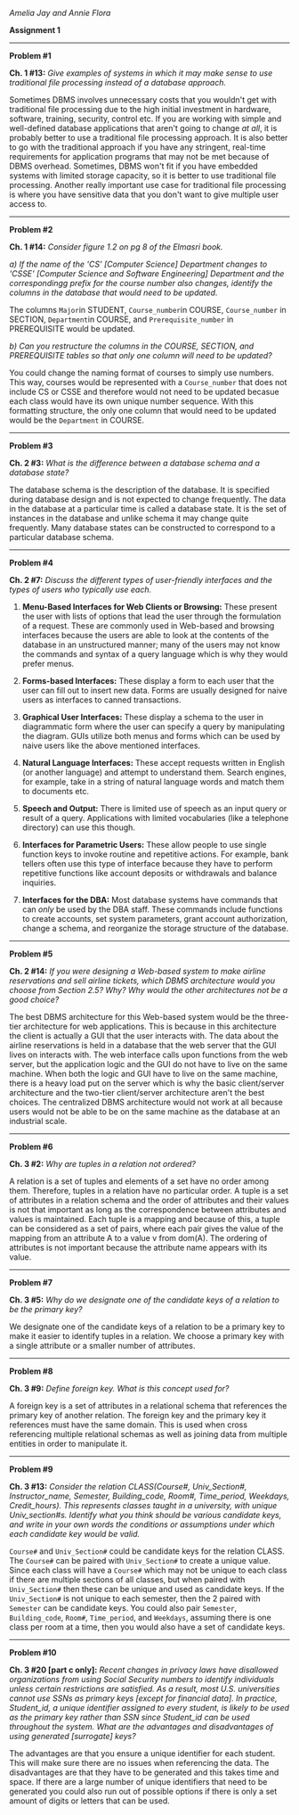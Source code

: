 *Amelia Jay and Annie Flora*

**Assignment 1**

_____________


**Problem #1**

**Ch. 1 #13:**
*Give examples of systems in which it may make sense to use traditional file processing instead of a database approach.*

Sometimes DBMS involves unnecessary costs that you wouldn't get with traditional file processing due to the high initial investment in hardware, software, training, security, control etc. If you are working with simple and well-defined database applications that aren't going to change *at all*, it is probably better to use a traditional file processing approach. It is also better to go with the traditional approach if you have any stringent, real-time requirements for application programs that may not be met because of DBMS overhead. Sometimes, DBMS won't fit if you have embedded systems with limited storage capacity, so it is better to use traditional file processing. Another really important use case for traditional file processing is where you have sensitive data that you don't want to give multiple user access to. 

_____________

**Problem #2**

**Ch. 1 #14:**
*Consider figure 1.2 on pg 8 of the Elmasri book.*

*a) If the name of the 'CS' [Computer Science] Department changes to 'CSSE' [Computer Science and Software Engineering] Department and the correspondingg prefix for the course number also changes, identify the columns in the database that would need to be updated.* 

The columns `Major`in STUDENT, `Course_number`in COURSE, `Course_number` in SECTION, `Department`in COURSE, and `Prerequisite_number` in PREREQUISITE would be updated. 

*b) Can you restructure the columns in the COURSE, SECTION, and PREREQUISITE tables so that only one column will need to be updated?*

You could change the naming format of courses to simply use numbers. This way, courses would be represented with a `Course_number` that does not include CS or CSSE and therefore would not need to be updated becasue each class would have its own unique number sequence. With this formatting structure, the only one column that would need to be updated would be the `Department` in COURSE. 

_____________


**Problem #3**

**Ch. 2 #3:**
*What is the difference between a database schema and a database state?*

The database schema is the description of the database. It is specified during database design and is not expected to change frequently. The data in the database at a particular time is called a database state. It is the set of instances in the database and unlike schema it may change quite frequently. Many database states can be constructed to correspond to a particular database schema. 

_____________


**Problem #4**

**Ch. 2 #7:** 
*Discuss the different types of user-friendly interfaces and the types of users who typically use each.*

1. **Menu-Based Interfaces for Web Clients or Browsing:** These present the user with lists of options that lead the user through the formulation of a request. These are commonly used in Web-based and browsing interfaces because the users are able to look at the contents of the database in an unstructured manner; many of the users may not know the commands and syntax of a query language which is why they would prefer menus.

2. **Forms-based Interfaces:** These display a form to each user that the user can fill out to insert new data. Forms are usually designed for naive users as interfaces to canned transactions.

3. **Graphical User Interfaces:** These display a schema to the user in diagrammatic form where the user can specify a query by manipulating the diagram. GUIs utilize both menus and forms which can be used by naive users like the above mentioned interfaces.

4. **Natural Language Interfaces:** These accept requests written in English (or another language) and attempt to understand them. Search engines, for example, take in a string of natural language words and match them to documents etc.

5. **Speech and Output:** There is limited use of speech as an input query or result of a query. Applications with limited vocabularies (like a telephone directory) can use this though.

6. **Interfaces for Parametric Users:** These allow people to use single function keys to invoke routine and repetitive actions. For example, bank tellers often use this type of interface because they have to perform repetitive functions like account deposits or withdrawals and balance inquiries.

7. **Interfaces for the DBA:** Most database systems have commands that can *only* be used by the DBA staff. These commands include functions to create accounts, set system parameters, grant account authorization, change a schema, and reorganize the storage structure of the database.

_____________


**Problem #5**

**Ch. 2 #14:**
*If you were designing a Web-based system to make airline reservations and sell airline tickets, which DBMS architecture would you choose from Section 2.5? Why? Why would the other architectures not be a good choice?*

The best DBMS architecture for this Web-based system would be the three-tier architecture for web applications. This is because in this architecture the client is actually a GUI that the user interacts with. The data about the airline reservations is held in a database that the web server that the GUI lives on interacts with. The web interface calls upon functions from the web server, but the application logic and the GUI do not have to live on the same machine. When both the logic and GUI have to live on the same machine, there is a heavy load put on the server which is why the basic client/server architecture and the two-tier client/server architecture aren't the best choices. The centralized DBMS architecture would not work at all because users would not be able to be on the same machine as the database at an industrial scale.

_____________


**Problem #6**

**Ch. 3 #2:** 
*Why are tuples in a relation not ordered?*

A relation is a set of tuples and elements of a set have no order among them. Therefore, tuples in a relation have no particular order.  A tuple is a set of attributes in a relation schema and the order of attributes and their values is not that important as long as the correspondence between attributes and values is maintained. Each tuple is a mapping and because of this, a tuple can be considered as a set of pairs, where each pair gives the value of the mapping from an attribute A to a value v from dom(A). The ordering of attributes is not important because the attribute name appears with its value. 

_____________


**Problem #7**

**Ch. 3 #5:**
*Why do we designate one of the candidate keys of a relation to be the primary key?*

We designate one of the candidate keys of a relation to be a primary key to make it easier to identify tuples in a relation. We choose a primary key with a single attribute or a smaller number of attributes. 

_____________


**Problem #8**

**Ch. 3 #9:**
*Define foreign key. What is this concept used for?*

A foreign key is a set of attributes in a relational schema that references the primary key of another relation. The foreign key and the primary key it references must have the same domain. This is used when cross referencing multiple relational schemas as well as joining data from multiple entities in order to manipulate it.

_____________


**Problem #9**

**Ch. 3 #13:**
*Consider the relation CLASS(Course#, Univ_Section#, Instructor_name, Semester, Building_code, Room#, Time_period, Weekdays, Credit_hours). This represents classes taught in a university, with unique Univ_section#s. Identify what you think should be various candidate keys, and write in your own words the conditions or assumptions under which each candidate key would be valid.*

`Course#` and `Univ_Section#` could be candidate keys for the relation CLASS. The `Course#` can be paired with `Univ_Section#` to create a unique value. Since each class will have a `Course#` which may not be unique to each class if there are multiple sections of all classes, but when paired with `Univ_Section#` then these can be unique and used as candidate keys. If the `Univ_Section#` is not unique to each semester, then the 2 paired with `Semester` can be candidate keys. You could also pair `Semester`, `Building_code`, `Room#`, `Time_period`, and `Weekdays`, assuming there is one class per room at a time, then you would also have a set of candidate keys. 

_____________


**Problem #10**

**Ch. 3 #20 [part c only]:**
*Recent changes in privacy laws have disallowed organizations from using Social Security numbers to identify individuals unless certain restrictions are satisfied. As a result, most U.S. universities cannot use SSNs as primary keys [except for financial data]. In practice, Student_id, a unique identifier assigned to every student, is likely to be used as the primary key rather than SSN since Student_id can be used throughout the system. What are the advantages and disadvantages of using generated [surrogate] keys?*

The advantages are that you ensure a unique identifier for each student. This will make sure there are no issues when referencing the data. The disadvantages are that they have to be generated and this takes time and space. If there are a large number of unique identifiers that need to be generated you could also run out of possible options if there is only a set amount of digits or letters that can be used. 

